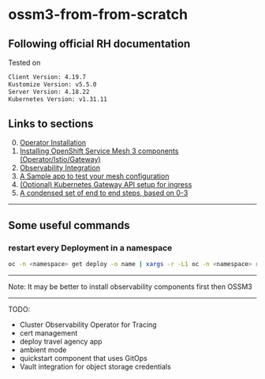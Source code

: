# ossm3-from-from-scratch
Following official RH documentation
---
Tested on
```bash
Client Version: 4.19.7
Kustomize Version: v5.5.0
Server Version: 4.18.22
Kubernetes Version: v1.31.11
```
## Links to sections

0. [Operator Installation](/00_OPERATORS.md)
1. [Installing OpenShift Service Mesh 3 components (Operator/Istio/Gateway)](/01_OSSM_SETUP.md)
2. [Observability Integration](/02_OBSERVABILITY.md)
3. [A Sample app to test your mesh configuration](/03_SAMPLE_APPS.md)
4. [(Optional) Kubernetes Gateway API setup for ingress](/04_GATEWAY_API)
5. [A condensed set of end to end steps, based on 0-3](/05_STEPS.md)

---
## Some useful commands

### restart every Deployment in a namespace
```bash
oc -n <namespace> get deploy -o name | xargs -r -L1 oc -n <namespace> rollout restart
```
---
Note: It may be better to install observability components first then OSSM3

---
TODO: 
- Cluster Observability Operator for Tracing
- cert management
- deploy travel agency app
- ambient mode
- quickstart component that uses GitOps
- Vault integration for object storage credentials